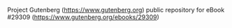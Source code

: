 Project Gutenberg (https://www.gutenberg.org) public repository for eBook #29309 (https://www.gutenberg.org/ebooks/29309)
